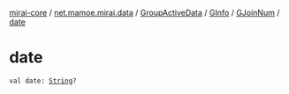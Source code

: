 [mirai-core](../../../../index.md) / [net.mamoe.mirai.data](../../../index.md) / [GroupActiveData](../../index.md) / [GInfo](../index.md) / [GJoinNum](index.md) / [date](./date.md)

# date

`val date: `[`String`](https://kotlinlang.org/api/latest/jvm/stdlib/kotlin/-string/index.html)`?`